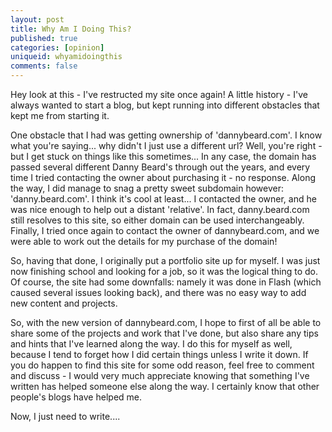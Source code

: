 ```yaml
---
layout: post
title: Why Am I Doing This?
published: true
categories: [opinion]
uniqueid: whyamidoingthis
comments: false
---
```


Hey look at this - I've restructed my site once again! A little history - I've always wanted to start a blog, but kept running into different obstacles that kept me from starting it.

One obstacle that I had was getting ownership of 'dannybeard.com'. I know what you're saying... why didn't I just use a different url? Well, you're right - but I get stuck on things like this sometimes... In any case, the domain has passed several different Danny Beard's through out the years, and every time I tried contacting the owner about purchasing it - no response. Along the way, I did manage to snag a pretty sweet subdomain however: 'danny.beard.com'. I think it's cool at least... I contacted the owner, and he was nice enough to help out a distant 'relative'. In fact, danny.beard.com still resolves to this site, so either domain can be used interchangeably. Finally, I tried once again to contact the owner of dannybeard.com, and we were able to work out the details for my purchase of the domain!

So, having that done, I originally put a portfolio site up for myself. I was just now finishing school and looking for a job, so it was the logical thing to do. Of course, the site had some downfalls: namely it was done in Flash (which caused several issues looking back), and there was no easy way to add new content and projects.

So, with the new version of dannybeard.com, I hope to first of all be able to share some of the projects and work that I've done, but also share any tips and hints that I've learned along the way. I do this for myself as well, because I tend to forget how I did certain things unless I write it down. If you do happen to find this site for some odd reason, feel free to comment and discuss - I would very much appreciate knowing that something I've written has helped someone else along the way. I certainly know that other people's blogs have helped me.

Now, I just need to write....